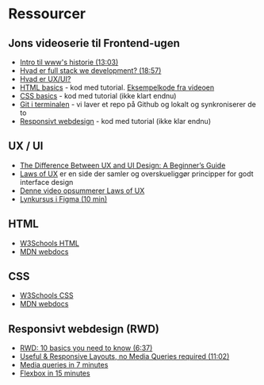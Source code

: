 # Ressourcer

## Jons videoserie til Frontend-ugen

- [Intro til www's historie (13:03)](https://cphbusiness.cloud.panopto.eu/Panopto/Pages/Viewer.aspx?id=f3f1894d-05fc-4b9c-8b7f-b083010c1da1)
- [Hvad er full stack we development? (18:57)](https://cphbusiness.cloud.panopto.eu/Panopto/Pages/Viewer.aspx?id=a17856b5-4dfd-4a9f-bb49-b08301221b06)
- [Hvad er UX/UI?](https://cphbusiness.cloud.panopto.eu/Panopto/Pages/Viewer.aspx?id=3e8bfcf9-49ca-4587-890b-b08500ede1b6)
- [HTML basics](https://cphbusiness.cloud.panopto.eu/Panopto/Pages/Viewer.aspx?id=b6652f11-6708-4e14-b892-b08801607448) - kod med tutorial. [Eksempelkode fra videoen](https://github.com/dat2Cph/content/blob/main/webstack/frontend/basic_html/index.html)
- [CSS basics]() - kod med tutorial (ikke klart endnu)
- [Git i terminalen](https://cphbusiness.cloud.panopto.eu/Panopto/Pages/Viewer.aspx?id=56347a0b-13cd-43f8-bdc6-b08a00f4b736) - vi laver et repo på Github og lokalt og synkroniserer de to
- [Responsivt webdesign]() - kod med tutorial (ikke klar endnu)

## UX / UI

- [The Difference Between UX and UI Design: A Beginner’s Guide](https://careerfoundry.com/en/blog/ux-design/the-difference-between-ux-and-ui-design-a-laymans-guide/)
- [Laws of UX](https://lawsofux.com/en/) er en side der samler og overskueliggør principper for godt interface design
- [Denne video opsummerer Laws of UX](https://www.youtube.com/watch?t=1&v=fYs2Mdyasuc)
- [Lynkursus i Figma (10 min)](https://www.youtube.com/watch?t=1&v=nZ57MPVbHUg)

## HTML

- [W3Schools HTML](https://www.w3schools.com/html/default.asp)
- [MDN webdocs](https://developer.mozilla.org/en-US/docs/Web/HTML)

## CSS
- [W3Schools CSS](https://www.w3schools.com/css/default.asp)
- [MDN webdocs](https://developer.mozilla.org/en-US/docs/Web/CSS)

## Responsivt webdesign (RWD)
- [RWD: 10 basics you need to know (6:37)](https://www.youtube.com/watch?v=zF6VSky4SIc)
- [Useful & Responsive Layouts, no Media Queries required (11:02)](https://www.youtube.com/watch?v=p3_xN2Zp1TY)
- [Media queries in 7 minutes](https://www.youtube.com/watch?v=yU7jJ3NbPdA)
- [Flexbox in 15 minutes](https://www.youtube.com/watch?v=fYq5PXgSsbE)
